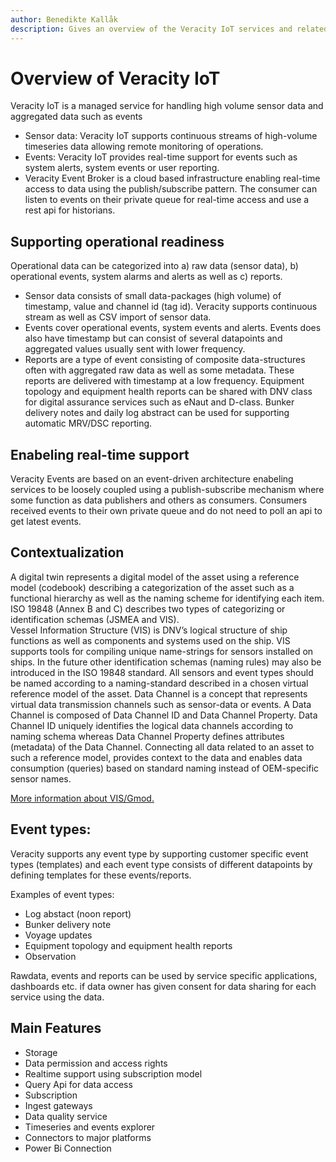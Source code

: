 ```yaml
---
author: Benedikte Kallåk
description: Gives an overview of the Veracity IoT services and related components.
---
```


# Overview of Veracity IoT
Veracity IoT is a managed service for handling high volume sensor data and aggregated data such as events
* Sensor data: Veracity IoT supports continuous streams of high-volume timeseries data allowing remote monitoring of operations. 
* Events: Veracity IoT provides real-time support for events such as system alerts, system events or user reporting.
* Veracity Event Broker is a cloud based infrastructure enabling real-time access to data using the publish/subscribe pattern. The consumer can listen to events on their private queue for real-time access and use a rest api for historians.

## Supporting operational readiness
Operational data can be categorized into a) raw data (sensor data), b) operational events, system alarms and alerts as well as c) reports. 
* Sensor data consists of small data-packages (high volume) of timestamp, value and channel id (tag id). Veracity supports continuous stream as well as CSV import of sensor data.
* Events cover operational events, system events and alerts. Events does also have timestamp but can consist of several datapoints and aggregated values usually sent with lower frequency. 
* Reports are a type of event consisting of composite data-structures often with aggregated raw data as well as some metadata. These reports are delivered with timestamp at a low frequency. Equipment topology and equipment health reports can be shared with DNV class for digital assurance services such as eNaut and D-class. Bunker delivery notes and daily log abstract can be used for supporting automatic MRV/DSC reporting.

## Enabeling real-time support
Veracity Events are based on an event-driven architecture enabeling services to be loosely coupled using a publish-subscribe mechanism where some function as data publishers and others as consumers. Consumers received events to their own private queue and do not need to poll an api to get latest events.

## Contextualization
A digital twin represents a digital model of the asset using a reference model (codebook) describing a categorization of the asset such as a functional hierarchy as well as the naming scheme for identifying each item.  ISO 19848 (Annex B and C) describes two types of categorizing or identification schemas (JSMEA and VIS).  
Vessel Information Structure (VIS) is DNV’s logical structure of ship functions as well as components and systems used on the ship. VIS supports tools for compiling unique name-strings for sensors installed on ships. In the future other identification schemas (naming rules) may also be introduced in the ISO 19848 standard. 
All sensors and event types should be named according to a naming-standard described in a chosen virtual reference model of the asset. 
Data Channel is a concept that represents virtual data transmission channels such as sensor-data or events. A Data Channel is composed of Data Channel ID and Data Channel Property. Data Channel ID uniquely identifies the logical data channels according to naming schema whereas Data Channel Property defines attributes (metadata) of the Data Channel. 
Connecting all data related to an asset to such a reference model, provides context to the data and enables data consumption (queries) based on standard naming instead of OEM-specific sensor names.

[More information about VIS/Gmod.](../../datastandards/vesselinformationsystem.md)


## Event types:
Veracity supports any event type by supporting customer specific event types (templates) and each event type consists of different datapoints by defining templates for these events/reports.  

Examples of event types:
* Log abstact (noon report)
* Bunker delivery note
* Voyage updates
* Equipment topology and equipment health reports
* Observation

Rawdata, events and reports can be used by service specific applications, dashboards etc. if data owner has given consent for data sharing for each service using the data.

## Main Features
* Storage
* Data permission and access rights
* Realtime support using subscription model
* Query Api for data access
* Subscription 
* Ingest gateways
* Data quality service
* Timeseries and events explorer
* Connectors to major platforms
* Power Bi Connection


